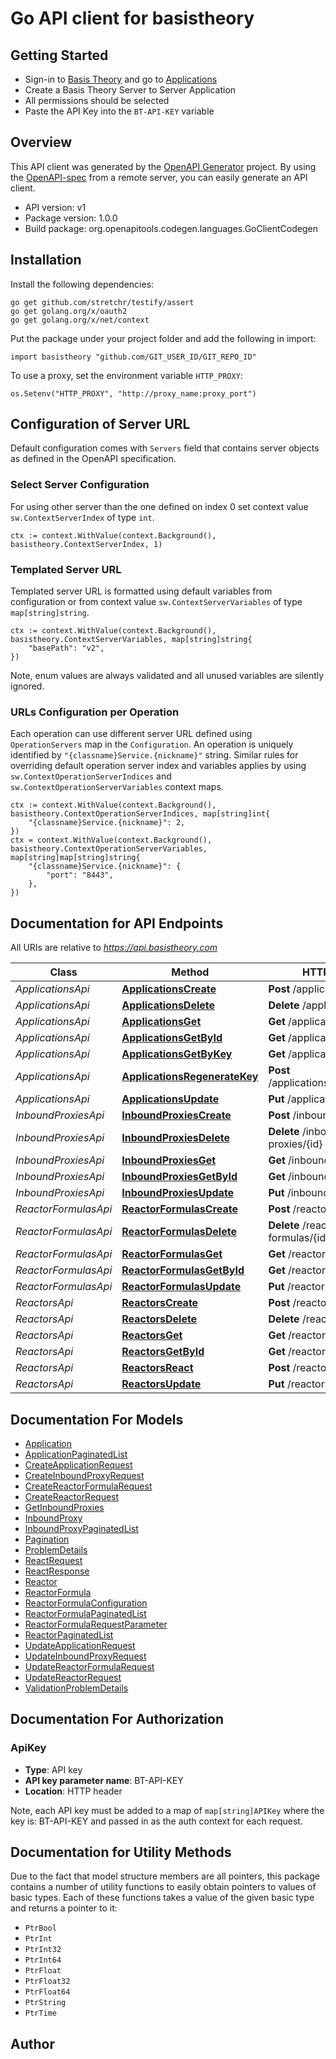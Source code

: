 # Go API client for basistheory

## Getting Started
* Sign-in to [Basis Theory](https://basistheory.com) and go to [Applications](https://portal.basistheory.com/applications)
* Create a Basis Theory Server to Server Application
* All permissions should be selected
* Paste the API Key into the `BT-API-KEY` variable

## Overview
This API client was generated by the [OpenAPI Generator](https://openapi-generator.tech) project.  By using the [OpenAPI-spec](https://www.openapis.org/) from a remote server, you can easily generate an API client.

- API version: v1
- Package version: 1.0.0
- Build package: org.openapitools.codegen.languages.GoClientCodegen

## Installation

Install the following dependencies:

```shell
go get github.com/stretchr/testify/assert
go get golang.org/x/oauth2
go get golang.org/x/net/context
```

Put the package under your project folder and add the following in import:

```golang
import basistheory "github.com/GIT_USER_ID/GIT_REPO_ID"
```

To use a proxy, set the environment variable `HTTP_PROXY`:

```golang
os.Setenv("HTTP_PROXY", "http://proxy_name:proxy_port")
```

## Configuration of Server URL

Default configuration comes with `Servers` field that contains server objects as defined in the OpenAPI specification.

### Select Server Configuration

For using other server than the one defined on index 0 set context value `sw.ContextServerIndex` of type `int`.

```golang
ctx := context.WithValue(context.Background(), basistheory.ContextServerIndex, 1)
```

### Templated Server URL

Templated server URL is formatted using default variables from configuration or from context value `sw.ContextServerVariables` of type `map[string]string`.

```golang
ctx := context.WithValue(context.Background(), basistheory.ContextServerVariables, map[string]string{
	"basePath": "v2",
})
```

Note, enum values are always validated and all unused variables are silently ignored.

### URLs Configuration per Operation

Each operation can use different server URL defined using `OperationServers` map in the `Configuration`.
An operation is uniquely identified by `"{classname}Service.{nickname}"` string.
Similar rules for overriding default operation server index and variables applies by using `sw.ContextOperationServerIndices` and `sw.ContextOperationServerVariables` context maps.

```
ctx := context.WithValue(context.Background(), basistheory.ContextOperationServerIndices, map[string]int{
	"{classname}Service.{nickname}": 2,
})
ctx = context.WithValue(context.Background(), basistheory.ContextOperationServerVariables, map[string]map[string]string{
	"{classname}Service.{nickname}": {
		"port": "8443",
	},
})
```

## Documentation for API Endpoints

All URIs are relative to *https://api.basistheory.com*

Class | Method | HTTP request | Description
------------ | ------------- | ------------- | -------------
*ApplicationsApi* | [**ApplicationsCreate**](docs/ApplicationsApi.md#applicationscreate) | **Post** /applications | 
*ApplicationsApi* | [**ApplicationsDelete**](docs/ApplicationsApi.md#applicationsdelete) | **Delete** /applications/{id} | 
*ApplicationsApi* | [**ApplicationsGet**](docs/ApplicationsApi.md#applicationsget) | **Get** /applications | 
*ApplicationsApi* | [**ApplicationsGetById**](docs/ApplicationsApi.md#applicationsgetbyid) | **Get** /applications/{id} | 
*ApplicationsApi* | [**ApplicationsGetByKey**](docs/ApplicationsApi.md#applicationsgetbykey) | **Get** /applications/key | 
*ApplicationsApi* | [**ApplicationsRegenerateKey**](docs/ApplicationsApi.md#applicationsregeneratekey) | **Post** /applications/{id}/regenerate | 
*ApplicationsApi* | [**ApplicationsUpdate**](docs/ApplicationsApi.md#applicationsupdate) | **Put** /applications/{id} | 
*InboundProxiesApi* | [**InboundProxiesCreate**](docs/InboundProxiesApi.md#inboundproxiescreate) | **Post** /inbound-proxies | 
*InboundProxiesApi* | [**InboundProxiesDelete**](docs/InboundProxiesApi.md#inboundproxiesdelete) | **Delete** /inbound-proxies/{id} | 
*InboundProxiesApi* | [**InboundProxiesGet**](docs/InboundProxiesApi.md#inboundproxiesget) | **Get** /inbound-proxies | 
*InboundProxiesApi* | [**InboundProxiesGetById**](docs/InboundProxiesApi.md#inboundproxiesgetbyid) | **Get** /inbound-proxies/{id} | 
*InboundProxiesApi* | [**InboundProxiesUpdate**](docs/InboundProxiesApi.md#inboundproxiesupdate) | **Put** /inbound-proxies/{id} | 
*ReactorFormulasApi* | [**ReactorFormulasCreate**](docs/ReactorFormulasApi.md#reactorformulascreate) | **Post** /reactor-formulas | 
*ReactorFormulasApi* | [**ReactorFormulasDelete**](docs/ReactorFormulasApi.md#reactorformulasdelete) | **Delete** /reactor-formulas/{id} | 
*ReactorFormulasApi* | [**ReactorFormulasGet**](docs/ReactorFormulasApi.md#reactorformulasget) | **Get** /reactor-formulas | 
*ReactorFormulasApi* | [**ReactorFormulasGetById**](docs/ReactorFormulasApi.md#reactorformulasgetbyid) | **Get** /reactor-formulas/{id} | 
*ReactorFormulasApi* | [**ReactorFormulasUpdate**](docs/ReactorFormulasApi.md#reactorformulasupdate) | **Put** /reactor-formulas/{id} | 
*ReactorsApi* | [**ReactorsCreate**](docs/ReactorsApi.md#reactorscreate) | **Post** /reactors | 
*ReactorsApi* | [**ReactorsDelete**](docs/ReactorsApi.md#reactorsdelete) | **Delete** /reactors/{id} | 
*ReactorsApi* | [**ReactorsGet**](docs/ReactorsApi.md#reactorsget) | **Get** /reactors | 
*ReactorsApi* | [**ReactorsGetById**](docs/ReactorsApi.md#reactorsgetbyid) | **Get** /reactors/{id} | 
*ReactorsApi* | [**ReactorsReact**](docs/ReactorsApi.md#reactorsreact) | **Post** /reactors/{id}/react | 
*ReactorsApi* | [**ReactorsUpdate**](docs/ReactorsApi.md#reactorsupdate) | **Put** /reactors/{id} | 


## Documentation For Models

 - [Application](docs/Application.md)
 - [ApplicationPaginatedList](docs/ApplicationPaginatedList.md)
 - [CreateApplicationRequest](docs/CreateApplicationRequest.md)
 - [CreateInboundProxyRequest](docs/CreateInboundProxyRequest.md)
 - [CreateReactorFormulaRequest](docs/CreateReactorFormulaRequest.md)
 - [CreateReactorRequest](docs/CreateReactorRequest.md)
 - [GetInboundProxies](docs/GetInboundProxies.md)
 - [InboundProxy](docs/InboundProxy.md)
 - [InboundProxyPaginatedList](docs/InboundProxyPaginatedList.md)
 - [Pagination](docs/Pagination.md)
 - [ProblemDetails](docs/ProblemDetails.md)
 - [ReactRequest](docs/ReactRequest.md)
 - [ReactResponse](docs/ReactResponse.md)
 - [Reactor](docs/Reactor.md)
 - [ReactorFormula](docs/ReactorFormula.md)
 - [ReactorFormulaConfiguration](docs/ReactorFormulaConfiguration.md)
 - [ReactorFormulaPaginatedList](docs/ReactorFormulaPaginatedList.md)
 - [ReactorFormulaRequestParameter](docs/ReactorFormulaRequestParameter.md)
 - [ReactorPaginatedList](docs/ReactorPaginatedList.md)
 - [UpdateApplicationRequest](docs/UpdateApplicationRequest.md)
 - [UpdateInboundProxyRequest](docs/UpdateInboundProxyRequest.md)
 - [UpdateReactorFormulaRequest](docs/UpdateReactorFormulaRequest.md)
 - [UpdateReactorRequest](docs/UpdateReactorRequest.md)
 - [ValidationProblemDetails](docs/ValidationProblemDetails.md)


## Documentation For Authorization



### ApiKey

- **Type**: API key
- **API key parameter name**: BT-API-KEY
- **Location**: HTTP header

Note, each API key must be added to a map of `map[string]APIKey` where the key is: BT-API-KEY and passed in as the auth context for each request.


## Documentation for Utility Methods

Due to the fact that model structure members are all pointers, this package contains
a number of utility functions to easily obtain pointers to values of basic types.
Each of these functions takes a value of the given basic type and returns a pointer to it:

* `PtrBool`
* `PtrInt`
* `PtrInt32`
* `PtrInt64`
* `PtrFloat`
* `PtrFloat32`
* `PtrFloat64`
* `PtrString`
* `PtrTime`

## Author



